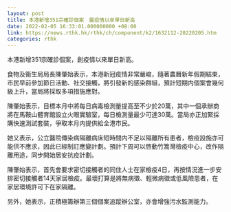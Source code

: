 ```yaml
---
layout: post
title: 本港新增351宗確診個案　屬疫情以來單日新高
date: 2022-02-05 16:33:01.000000000 +08:00
link: https://news.rthk.hk/rthk/ch/component/k2/1632112-20220205.htm
categories: rthk
---
```


本港新增351宗確診個案，創疫情以來單日新高。

食物及衞生局局長陳肇始表示，本港新冠疫情非常嚴峻，隨著農曆新年假期結束，市民早前參加節日活動、社交接觸，將引發新的感染群組，預計短期内個案會幾何級上升，當局將採取多項措施應對。

陳肇始表示，目標本月中將每日病毒檢測量提高至不少於20萬，其中一個承辦商將在馬鞍山體育館設立火眼實驗室，每日檢測量最少可達30萬。當局亦正加緊採購快速測試套裝，爭取本月内提供給全港市民。

她又表示，公立醫院傳染病隔離病床短時間内不足以隔離所有患者，檢疫設施亦可能供不應求，因此已經制訂應變計劃。預計下周可以啓動竹篙灣檢疫中心，改作隔離用途，同步開始居安抗疫計劃。

陳肇始表示，首先會要求密切接觸者的同住人士在家檢疫4日，再按情況進一步安排密切接觸者14天家居檢疫。最壞打算是將無病徵、輕微病徵或低風險患者，在家居環境許可下在家隔離。

另外，她表示，正積極籌辦第三個個案追蹤辦公室，亦會增強污水監測能力。
